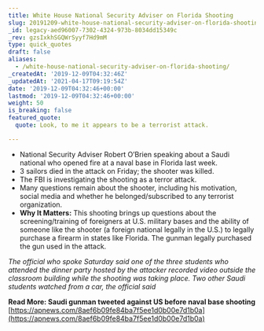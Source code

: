 ```yaml
---
title: White House National Security Adviser on Florida Shooting
slug: 20191209-white-house-national-security-adviser-on-florida-shooting
_id: legacy-aed96007-7302-4324-973b-8034dd15349c
_rev: gzsIxkhSGQWrSyyf7Hd9mM
type: quick_quotes
draft: false
aliases:
  - /white-house-national-security-adviser-on-florida-shooting/
_createdAt: '2019-12-09T04:32:46Z'
_updatedAt: '2021-04-17T09:19:54Z'
date: '2019-12-09T04:32:46+00:00'
lastmod: '2019-12-09T04:32:46+00:00'
weight: 50
is_breaking: false
featured_quote:
  quote: Look, to me it appears to be a terrorist attack.

---
```

* National Security Adviser Robert O’Brien speaking about a Saudi national who opened fire at a naval base in Florida last week.
* 3 sailors died in the attack on Friday; the shooter was killed.
* The FBI is investigating the shooting as a terror attack.
* Many questions remain about the shooter, including his motivation, social media and whether he belonged/subscribed to any terrorist organization.
* **Why It Matters:** This shooting brings up questions about the screening/training of foreigners at U.S. military bases and the ability of someone like the shooter (a foreign national legally in the U.S.) to legally purchase a firearm in states like Florida. The gunman legally purchased the gun used in the attack.

_The official who spoke Saturday said one of the three students who attended the dinner party hosted by the attacker recorded video outside the classroom building while the shooting was taking place. Two other Saudi students watched from a car, the official said_

**Read More: Saudi gunman tweeted against US before naval base shooting**  
[https://apnews.com/8aef6b09fe84ba7f5ee1d0b00e7d1b0a](https://apnews.com/8aef6b09fe84ba7f5ee1d0b00e7d1b0a)